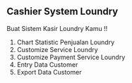 ## Cashier System Loundry

Buat Sistem Kasir Loundry Kamu !!

1. Chart Statistic Penjualan Loundry
2. Customize Service Loundry
3. Customize Payment Service Loundry
4. Entry Data Customer
5. Export Data Customer 
